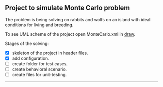 Project to simulate Monte Carlo problem
---
The problem is being solving on rabbits and wolfs on an island with ideal conditions for living and breeding.

To see UML scheme of the project open MonteCarlo.xml in [draw](https://www.draw.io).

Stages of the solving:
- [x] skeleton of the project in header files.
- [x] add configuration.
- [ ] create folder for test cases.
- [ ] create behavioral scenario.
- [ ] create files for unit-testing.
---
